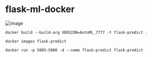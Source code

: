 # flask-ml-docker

![image](https://github.com/user-attachments/assets/1efd1dc3-c655-42e7-8e49-f5f37dd7c259)


```
docker build --build-arg VERSION=AutoML_7777 -t flask-predict .

docker images flask-predict

docker run -p 5005:5000 -d --name flask-predict flask-predict
```

